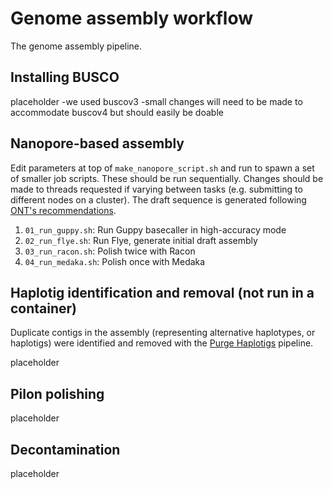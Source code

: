 # Genome assembly workflow
The genome assembly pipeline.

## Installing BUSCO
placeholder
-we used buscov3
-small changes will need to be made to accommodate buscov4 but should easily be doable

## Nanopore-based assembly
Edit parameters at top of `make_nanopore_script.sh` and run to spawn a set of
smaller job scripts. These should be run sequentially. Changes should be made to
threads requested if varying between tasks (e.g. submitting to different nodes
on a cluster). The draft sequence is generated following [ONT's
recommendations](https://nanoporetech.github.io/medaka/draft_origin.html#how-should-i-create-my-draft-sequence). 
1. `01_run_guppy.sh`: Run Guppy basecaller in high-accuracy mode
1. `02_run_flye.sh`: Run Flye, generate initial draft assembly
1. `03_run_racon.sh`: Polish twice with Racon
1. `04_run_medaka.sh`: Polish once with Medaka

## Haplotig identification and removal (not run in a container)
Duplicate contigs in the assembly (representing alternative haplotypes, or
haplotigs) were identified and removed with the [Purge
Haplotigs](https://bitbucket.org/mroachawri/purge_haplotigs/src/master/)
pipeline. 



placeholder

## Pilon polishing
placeholder

## Decontamination
placeholder

## 